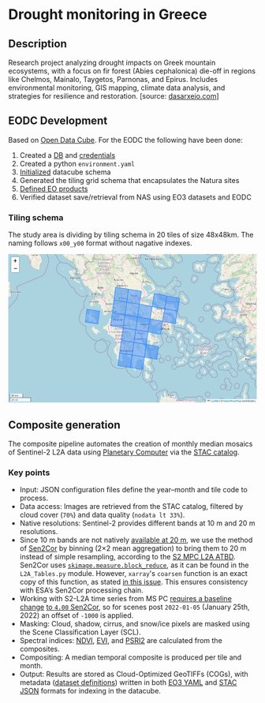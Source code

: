 # Drought monitoring in Greece

## Description
Research project analyzing drought impacts on Greek mountain ecosystems, with a focus on fir forest (Abies cephalonica) die-off in regions like Chelmos, Mainalo, Taygetos, Parnonas, and Epirus. Includes environmental monitoring, GIS mapping, climate data analysis, and strategies for resilience and restoration. [source: [dasarxeio.com](https://dasarxeio.com/2025/08/01/145507/?fbclid=IwQ0xDSwL56MVleHRuA2FlbQIxMQABHkbJokQhCMbPWyp9B5BhfTiQjc_i3rtFTZOzDlfeDrLWeoQALBKSSqs7HktX_aem_boICuxbIGToYjKLmx3ZoFQ)]

## EODC Development
Based on [Open Data Cube](https://www.opendatacube.org/). For the EODC the following have been done:
1. Created a [DB](https://opendatacube.readthedocs.io/en/latest/installation/database/setup.html) and [credentials](https://opendatacube.readthedocs.io/en/latest/installation/database/passing-configuration.html)
2. Created a python `environment.yaml`
3. [Initialized](https://opendatacube.readthedocs.io/en/latest/installation/cli.html#datacube-system-init) datacube schema
4. Generated the tiling grid schema that encapsulates the Natura sites
5. [Defined EO products](https://opendatacube.readthedocs.io/en/latest/installation/product-definitions.html)
6. Verified dataset save/retrieval from NAS using EO3 datasets and EODC

### Tiling schema
The study area is dividing by tiling schema in 20 tiles of size 48x48km. The naming follows `x00_y00` format without nagative indexes.

![Grid](wiki_img/Grid.jpg)

## Composite generation
The composite pipeline automates the creation of monthly median mosaics of Sentinel-2 L2A data using [Planetary Computer](https://planetarycomputer.microsoft.com/dataset/sentinel-2-l2a) via the [STAC catalog](https://planetarycomputer.microsoft.com/api/stac/v1).

### Key points
- Input: JSON configuration files define the year–month and tile code to process.
- Data access: Images are retrieved from the STAC catalog, filtered by cloud cover (`70%`) and data quality (`nodata lt 33%`).
- Native resolutions: Sentinel-2 provides different bands at 10 m and 20 m resolutions.
- Since 10 m bands are not natively [available at 20 m](https://planetarycomputer.microsoft.com/dataset/sentinel-2-l2a), we use the method of [Sen2Cor](https://step.esa.int/main/snap-supported-plugins/sen2cor/sen2cor-v2-12/) by binning (2×2 mean aggregation) to bring them to 20 m instead of simple resampling, according to the [S2 MPC L2A ATBD](https://step.esa.int/thirdparties/sen2cor/2.10.0/docs/S2-PDGS-MPC-L2A-ATBD-V2.10.0.pdf). Sen2Cor uses [`skimage.measure.block_reduce`](https://github.com/scikit-image/scikit-image/blob/v0.25.2/skimage/measure/block.py#L5-L94), as it can be found in the `L2A_Tables.py` module. However, `xarray`'s `coarsen` function is an exact copy of this function, as stated [in this issue](https://github.com/pydata/xarray/issues/2525). This ensures consistency with ESA’s Sen2Cor processing chain.
- Working with S2-L2A time series from MS PC [requires a baseline change](https://planetarycomputer.microsoft.com/dataset/sentinel-2-l2a#Baseline-Change) [to `4.00` Sen2Cor](https://sentinels.copernicus.eu/web/sentinel/-/copernicus-sentinel-2-major-products-upgrade-upcoming), so for scenes post `2022-01-05` (January 25th, 2022) an offset of `-1000` is applied.
- Masking: Cloud, shadow, cirrus, and snow/ice pixels are masked using the Scene Classification Layer (SCL).
- Spectral indices: [NDVI](https://www.indexdatabase.de/db/i-single.php?id=58), [EVI](https://www.indexdatabase.de/db/i-single.php?id=16), and [PSRI2](https://www.indexdatabase.de/db/i-single.php?id=69) are calculated from the composites.
- Compositing: A median temporal composite is produced per tile and month.
- Output: Results are stored as Cloud-Optimized GeoTIFFs (COGs), with metadata ([dataset definitions](https://opendatacube.readthedocs.io/en/latest/installation/dataset-documents.html)) written in both [EO3 YAML](https://eodatasets.readthedocs.io/en/eodatasets3-1.9.3/) and [STAC JSON](https://pystac.readthedocs.io/en/latest/index.html) formats for indexing in the datacube.
